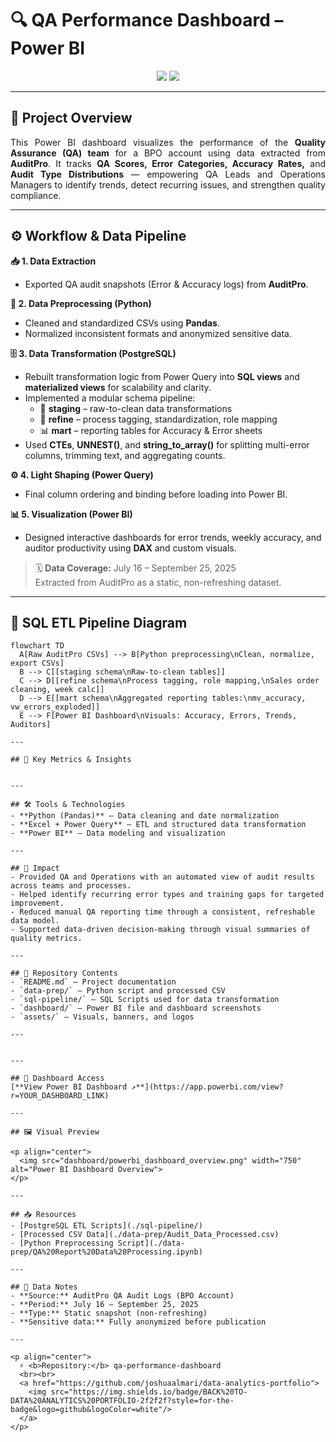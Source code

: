 # 🔍 QA Performance Dashboard – Power BI  

<p align="center">
  <a href="https://github.com/joshuaalmari/data-analytics-portfolio" style="text-decoration:none;">
    <img src="https://img.shields.io/badge/DATA%20ANALYTICS%20PORTFOLIO-2f2f2f?style=for-the-badge">
    <img src="https://img.shields.io/badge/CLICK%20TO%20RETURN-0078D4?style=for-the-badge">
  </a>
</p>

---

## 🧭 Project Overview  
<p align="justify">
This Power BI dashboard visualizes the performance of the <b>Quality Assurance (QA) team</b> for a BPO account using data extracted from <b>AuditPro</b>.  
It tracks <b>QA Scores, Error Categories, Accuracy Rates,</b> and <b>Audit Type Distributions</b> — empowering QA Leads and Operations Managers to identify trends, detect recurring issues, and strengthen quality compliance.
</p>

---

## ⚙️ Workflow & Data Pipeline  

**📥 1. Data Extraction**  
- Exported QA audit snapshots (Error & Accuracy logs) from **AuditPro**.

**🐍 2. Data Preprocessing (Python)**  
- Cleaned and standardized CSVs using **Pandas**.  
- Normalized inconsistent formats and anonymized sensitive data.

**🗄️ 3. Data Transformation (PostgreSQL)**  
- Rebuilt transformation logic from Power Query into **SQL views** and **materialized views** for scalability and clarity.  
- Implemented a modular schema pipeline:
  - 🧱 **staging** – raw-to-clean data transformations  
  - 🔄 **refine** – process tagging, standardization, role mapping  
  - 📊 **mart** – reporting tables for Accuracy & Error sheets  
- Used **CTEs**, **UNNEST()**, and **string_to_array()** for splitting multi-error columns, trimming text, and aggregating counts.

**⚙️ 4. Light Shaping (Power Query)**  
- Final column ordering and binding before loading into Power BI.

**📊 5. Visualization (Power BI)**  
- Designed interactive dashboards for error trends, weekly accuracy, and auditor productivity using **DAX** and custom visuals.

> 🗓️ **Data Coverage:** July 16 – September 25, 2025  
> Extracted from AuditPro as a static, non-refreshing dataset.

---

## 🧠 SQL ETL Pipeline Diagram  

```mermaid
flowchart TD
  A[Raw AuditPro CSVs] --> B[Python preprocessing\nClean, normalize, export CSVs]
  B --> C[[staging schema\nRaw-to-clean tables]]
  C --> D[[refine schema\nProcess tagging, role mapping,\nSales order cleaning, week calc]]
  D --> E[[mart schema\nAggregated reporting tables:\nmv_accuracy, vw_errors_exploded]]
  E --> F[Power BI Dashboard\nVisuals: Accuracy, Errors, Trends, Auditors]

---

## 📌 Key Metrics & Insights  


---

## 🛠️ Tools & Technologies  
- **Python (Pandas)** – Data cleaning and date normalization  
- **Excel + Power Query** – ETL and structured data transformation  
- **Power BI** – Data modeling and visualization  

---

## 🚀 Impact  
- Provided QA and Operations with an automated view of audit results across teams and processes.  
- Helped identify recurring error types and training gaps for targeted improvement.  
- Reduced manual QA reporting time through a consistent, refreshable data model.  
- Supported data-driven decision-making through visual summaries of quality metrics.  

---

## 📁 Repository Contents  
- `README.md` – Project documentation  
- `data-prep/` – Python script and processed CSV
- `sql-pipeline/` – SQL Scripts used for data transformation
- `dashboard/` – Power BI file and dashboard screenshots  
- `assets/` – Visuals, banners, and logos  

---


---

## 🔗 Dashboard Access  
[**View Power BI Dashboard ↗**](https://app.powerbi.com/view?r=YOUR_DASHBOARD_LINK)

---

## 🖼️ Visual Preview  

<p align="center">
  <img src="dashboard/powerbi_dashboard_overview.png" width="750" alt="Power BI Dashboard Overview">
</p>

---

## 📥 Resources  
- [PostgreSQL ETL Scripts](./sql-pipeline/)  
- [Processed CSV Data](./data-prep/Audit_Data_Processed.csv)  
- [Python Preprocessing Script](./data-prep/QA%20Report%20Data%20Processing.ipynb)

---

## 📎 Data Notes  
- **Source:** AuditPro QA Audit Logs (BPO Account)  
- **Period:** July 16 – September 25, 2025  
- **Type:** Static snapshot (non-refreshing)  
- **Sensitive data:** Fully anonymized before publication  

---

<p align="center">
  ⚡ <b>Repository:</b> qa-performance-dashboard  
  <br><br>
  <a href="https://github.com/joshuaalmari/data-analytics-portfolio">
    <img src="https://img.shields.io/badge/BACK%20TO-DATA%20ANALYTICS%20PORTFOLIO-2f2f2f?style=for-the-badge&logo=github&logoColor=white"/>
  </a>
</p>
